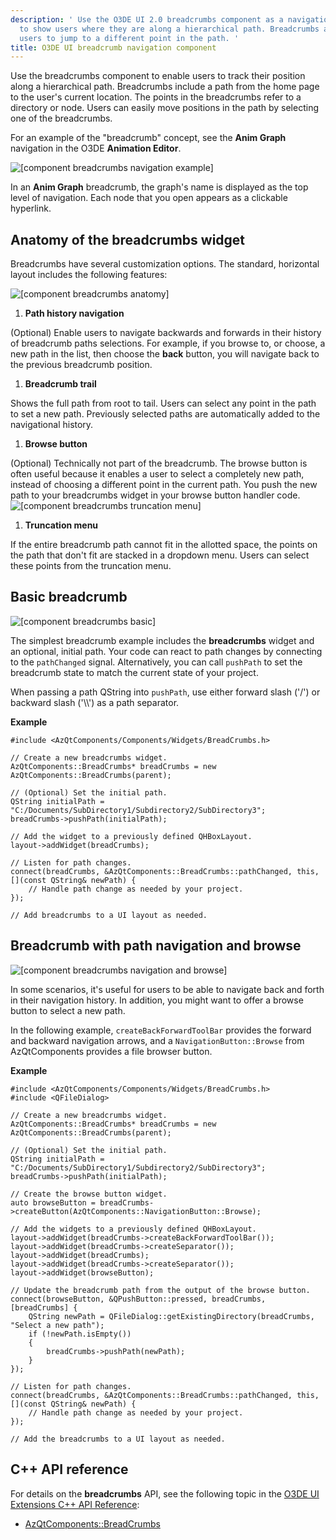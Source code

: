 ```yaml
---
description: ' Use the O3DE UI 2.0 breadcrumbs component as a navigational tool
  to show users where they are along a hierarchical path. Breadcrumbs also enable
  users to jump to a different point in the path. '
title: O3DE UI breadcrumb navigation component
---
```


Use the breadcrumbs component to enable users to track their position along a hierarchical path\. Breadcrumbs include a path from the home page to the user's current location\. The points in the breadcrumbs refer to a directory or node\. Users can easily move positions in the path by selecting one of the breadcrumbs\.

For an example of the "breadcrumb" concept, see the **Anim Graph** navigation in the O3DE **Animation Editor**\.

![\[component breadcrumbs navigation example\]](/images/tools-ui/component-breadcrumbs-navigation-example.gif)

In an **Anim Graph** breadcrumb, the graph's name is displayed as the top level of navigation\. Each node that you open appears as a clickable hyperlink\.

## Anatomy of the breadcrumbs widget<a name="breadcrumbs-anatomy"></a>

Breadcrumbs have several customization options\. The standard, horizontal layout includes the following features:

![\[component breadcrumbs anatomy\]](/images/tools-ui/component-breadcrumbs-anatomy.png)

1.  **Path history navigation**

   \(Optional\) Enable users to navigate backwards and forwards in their history of breadcrumb paths selections\. For example, if you browse to, or choose, a new path in the list, then choose the **back** button, you will navigate back to the previous breadcrumb position\.

1.  **Breadcrumb trail**

   Shows the full path from root to tail\. Users can select any point in the path to set a new path\. Previously selected paths are automatically added to the navigational history\.

1.  **Browse button**

   \(Optional\) Technically not part of the breadcrumb\. The browse button is often useful because it enables a user to select a completely new path, instead of choosing a different point in the current path\. You push the new path to your breadcrumbs widget in your browse button handler code\.
![\[component breadcrumbs truncation menu\]](/images/tools-ui/component-breadcrumbs-truncation-menu.png)

1.  **Truncation menu**

   If the entire breadcrumb path cannot fit in the allotted space, the points on the path that don't fit are stacked in a dropdown menu\. Users can select these points from the truncation menu\.

## Basic breadcrumb<a name="breadcrumbs-basic"></a>

![\[component breadcrumbs basic\]](/images/tools-ui/component-breadcrumbs-basic.png)

The simplest breadcrumb example includes the **breadcrumbs** widget and an optional, initial path\. Your code can react to path changes by connecting to the `pathChanged` signal\. Alternatively, you can call `pushPath` to set the breadcrumb state to match the current state of your project\.

When passing a path QString into `pushPath`, use either forward slash \('/'\) or backward slash \('\\\\'\) as a path separator\.

 **Example**

```
#include <AzQtComponents/Components/Widgets/BreadCrumbs.h>

// Create a new breadcrumbs widget.
AzQtComponents::BreadCrumbs* breadCrumbs = new AzQtComponents::BreadCrumbs(parent);

// (Optional) Set the initial path.
QString initialPath = "C:/Documents/SubDirectory1/Subdirectory2/SubDirectory3";
breadCrumbs->pushPath(initialPath);

// Add the widget to a previously defined QHBoxLayout.
layout->addWidget(breadCrumbs);

// Listen for path changes.
connect(breadCrumbs, &AzQtComponents::BreadCrumbs::pathChanged, this, [](const QString& newPath) {
    // Handle path change as needed by your project.
});

// Add breadcrumbs to a UI layout as needed.
```

## Breadcrumb with path navigation and browse<a name="breadcrumbs-navigation-and-browse"></a>

![\[component breadcrumbs navigation and browse\]](/images/tools-ui/component-breadcrumbs-navigation-and-browse.png)

In some scenarios, it's useful for users to be able to navigate back and forth in their navigation history\. In addition, you might want to offer a browse button to select a new path\.

In the following example, `createBackForwardToolBar` provides the forward and backward navigation arrows, and a `NavigationButton::Browse` from AzQtComponents provides a file browser button\.

 **Example**

```
#include <AzQtComponents/Components/Widgets/BreadCrumbs.h>
#include <QFileDialog>

// Create a new breadcrumbs widget.
AzQtComponents::BreadCrumbs* breadCrumbs = new AzQtComponents::BreadCrumbs(parent);

// (Optional) Set the initial path.
QString initialPath = "C:/Documents/SubDirectory1/Subdirectory2/SubDirectory3";
breadCrumbs->pushPath(initialPath);

// Create the browse button widget.
auto browseButton = breadCrumbs->createButton(AzQtComponents::NavigationButton::Browse);

// Add the widgets to a previously defined QHBoxLayout.
layout->addWidget(breadCrumbs->createBackForwardToolBar());
layout->addWidget(breadCrumbs->createSeparator());
layout->addWidget(breadCrumbs);
layout->addWidget(breadCrumbs->createSeparator());
layout->addWidget(browseButton);

// Update the breadcrumb path from the output of the browse button.
connect(browseButton, &QPushButton::pressed, breadCrumbs, [breadCrumbs] {
    QString newPath = QFileDialog::getExistingDirectory(breadCrumbs, "Select a new path");
    if (!newPath.isEmpty())
    {
        breadCrumbs->pushPath(newPath);
    }
});

// Listen for path changes.
connect(breadCrumbs, &AzQtComponents::BreadCrumbs::pathChanged, this, [](const QString& newPath) {
    // Handle path change as needed by your project.
});

// Add the breadcrumbs to a UI layout as needed.
```

## C\+\+ API reference<a name="breadcrumbs-api-ref"></a>

For details on the **breadcrumbs** API, see the following topic in the [O3DE UI Extensions C\+\+ API Reference](https://d3bqhfbip4ze4a.cloudfront.net/api/ui/namespace_az_qt_components.html):
+  [AzQtComponents::BreadCrumbs](https://d3bqhfbip4ze4a.cloudfront.net/api/ui/class_az_qt_components_1_1_bread_crumbs.html)
